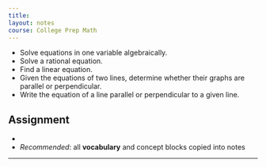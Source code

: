 ```yaml
---
title: 
layout: notes
course: College Prep Math
---
```


- Solve equations in one variable algebraically.
- Solve a rational equation.
- Find a linear equation.
- Given the equations of two lines, determine whether their graphs are parallel or perpendicular.
- Write the equation of a line parallel or perpendicular to a given line.

## Assignment

- 
- *Recommended*: all **vocabulary** and concept blocks copied into notes

---
